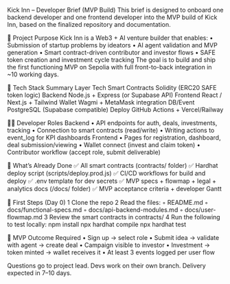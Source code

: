 Kick Inn – Developer Brief (MVP Build)
This brief is designed to onboard one backend developer and one frontend developer into the MVP build of Kick Inn, based on the finalized repository and documentation.

🎯 Project Purpose
Kick Inn is a Web3 + AI venture builder that enables:
	•	Submission of startup problems by ideators
	•	AI agent validation and MVP generation
	•	Smart contract-driven contributor and investor flows
	•	SAFE token creation and investment cycle tracking
The goal is to build and ship the first functioning MVP on Sepolia with full front-to-back integration in ~10 working days.

🧱 Tech Stack Summary
Layer
Tech
Smart Contracts
Solidity (ERC20 SAFE token logic)
Backend
Node.js + Express (or Supabase API)
Frontend
React / Next.js + Tailwind
Wallet
Wagmi + MetaMask integration
DB/Event
PostgreSQL (Supabase compatible)
Deploy
GitHub Actions + Vercel/Railway

🧑‍💻 Developer Roles
Backend
	•	API endpoints for auth, deals, investments, tracking
	•	Connection to smart contracts (read/write)
	•	Writing actions to event_log for KPI dashboards
Frontend
	•	Pages for registration, dashboard, deal submission/viewing
	•	Wallet connect (invest and claim token)
	•	Contributor workflow (accept role, submit deliverable)

🔑 What’s Already Done
✅ All smart contracts (contracts/ folder) ✅ Hardhat deploy script (scripts/deploy.prod.js) ✅ CI/CD workflows for build and deploy ✅ .env template for dev secrets ✅ MVP specs + flowmap + legal + analytics docs (/docs/ folder) ✅ MVP acceptance criteria + developer Gantt

🚀 First Steps (Day 0)
	1	Clone the repo
	2	Read the files:
	◦	README.md
	◦	docs/functional-specs.md
	◦	docs/api-backend-modules.md
	◦	docs/user-flowmap.md
	3	Review the smart contracts in contracts/
	4	Run the following to test locally:
npm install
npx hardhat compile
npx hardhat test

🎯 MVP Outcome Required
	•	Sign up → select role
	•	Submit idea → validate with agent → create deal
	•	Campaign visible to investor
	•	Investment → token minted → wallet receives it
	•	At least 3 events logged per user flow

Questions go to project lead. Devs work on their own branch. Delivery expected in 7–10 days.
